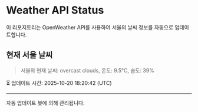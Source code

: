 
# Weather API Status

이 리포지토리는 OpenWeather API를 사용하여 서울의 날씨 정보를 자동으로 업데이트합니다.

## 현재 서울 날씨
> 서울의 현재 날씨: overcast clouds, 온도: 9.5°C, 습도: 39%

⏳ 업데이트 시간: 2025-10-20 18:20:42 (UTC)

---
자동 업데이트 봇에 의해 관리됩니다.
